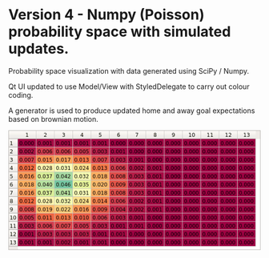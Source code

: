 # Version 4 - Numpy (Poisson) probability space with simulated updates.

Probability space visualization with data generated using SciPy / Numpy.

Qt UI updated to use Model/View with StyledDelegate to carry out 
colour coding.

A generator is used to produce updated home and away goal expectations 
based on brownian motion. 

![](./images/spectral_anim.gif)